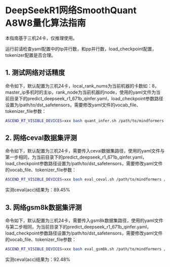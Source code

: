 # DeepSeekR1网络SmoothQuant A8W8量化算法指南

本指南基于三机24卡，仅推理使用。

运行前请检查yaml配置中的tp并行数，和pp并行数，load_checkpoint配置，tokenizer配置是否合理。

## 1. 测试网络对话精度
命令如下，默认配置为三机24卡，local_rank_nums为当前机器的卡数如：8，master_ip多机时的主ip，rank_node为当前机器的node，使用的yaml文件为当前目录下的predict_deepseek_r1_671b_qinfer.yaml，load_checkpoint参数路径设置为/path/to/dst_safetensors，需要修改yaml文件的vocab_file、tokenizer_file参数：

```bash
ASCEND_RT_VISIBLE_DEVICES=xxx bash quant_infer.sh /path/to/mindformers local_rank_nums master_ip rank_node
```

## 2. 网络ceval数据集评测

命令如下，默认配置为三机24卡，需要传入ceval数据集路径，使用的yaml文件与第一步相同，为当前目录下的predict_deepseek_r1_671b_qinfer.yaml，load_checkpoint参数路径设置为/path/to/dst_safetensors，需要修改yaml文件的vocab_file、tokenizer_file参数：

```bash
ASCEND_RT_VISIBLE_DEVICES=xxx bash eval_ceval.sh /path/to/mindformers /path/to/ceval_dataset_path
```

实测ceval(acc)结果为：89.45%

## 3. 网络gsm8k数据集评测

命令如下，默认配置为三机24卡，需要传入gsm8k数据集路径，使用的yaml文件与第二步相同，为当前目录下的predict_deepseek_r1_671b_qinfer.yaml，load_checkpoint参数路径设置为/path/to/dst_safetensors，需要修改yaml文件的vocab_file、tokenizer_file参数：

```bash
ASCEND_RT_VISIBLE_DEVICES=xxx bash eval_gsm8k.sh /path/to/mindformers /path/to/ceval_dataset_path
```

实测ceval(acc)结果为：92.48%